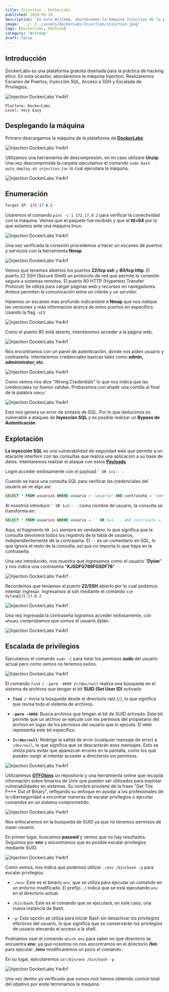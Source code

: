 ```yaml
---
title: Injection - DockerLabs
published: 2024-09-18
description: 'En este WriteUp, abordaremos la máquina Injection de la plataforma DockerLabs. Realizaremos Escaneo de Puertos, Inyección SQL, Acceso a SSH y Escalada de Privilegios.'
image: '../../../assets/DockerLabs/Injection/injection.jpeg'
tags: [DockerLabs, Machine]
category: 'WriteUp'
draft: false 
---
```


## Introducción

DockerLabs es una plataforma gratuita diseñada para la práctica de hacking ético. En esta ocasión, abordaremos la máquina Injection. Realizaremos Escaneo de Puertos, Inyección SQL, Acceso a SSH y Escalada de Privilegios.

![Injection DockerLabs Yw4rf](https://old-blog-yw4rf.vercel.app/_astro/injection-dockerlabs.BoCv4q12_ZUhEMe.webp)
~~~
Platform: DockerLabs
Level: Very Easy
~~~

## Desplegando la máquina

Primero descargamos la máquina de la plataforma de [**DockerLabs**](https://dockerlabs.es)

![Injection DockerLabs Yw4rf](https://old-blog-yw4rf.vercel.app/_astro/injection-download.D5DBaLAG_Z1WCuIB.webp)

Utilizamos una herramienta de descompresión, en mi caso utilizare **Unzip**. Una vez descomprimida la carpeta ejecutamos el comando `sudo bash auto_deploy.sh injection.tar` lo cual ejecutara la máquina.

![Injection DockerLabs Yw4rf](https://old-blog-yw4rf.vercel.app/_astro/injection.CFQSQTYr_Z2VNp8.webp)

## Enumeración 

~~~CSS
Target IP: 172.17.0.2
~~~

Usaremos el comando `pinc -c 1 172.17.0.2` para verificar la conectividad con la máquina.  Vemos que el paquete fue recibido y que el **ttl=64** por lo que estamos ante una máquina linux.

![Injection DockerLabs Yw4rf](https://old-blog-yw4rf.vercel.app/_astro/injection1.CvUNTlvm_132cRx.webp)

Una vez verificada la conexión procedemos a hacer un escaneo de puertos y servicios con la herramienta **Nmap** 

![Injection DockerLabs Yw4rf](https://old-blog-yw4rf.vercel.app/_astro/injection2.DoTfxmeN_1743bf.webp)

Vemos que tenemos abiertos los puertos **22/tcp ssh** y **80/tcp http**. El puerto 22 SSH (Secure Shell) un protocolo de red que permite la conexión segura a sistemas remotos. El puerto 80 HTTP (Hypertext Transfer Protocol) Se utiliza para cargar páginas web y recursos en navegadores. Ambos permiten la comunicación entre un cliente y un 
servidor. 

Haremos un escaneo mas profundo indicandole a **Nmap** que nos indique las versiones y más informacíon acerca de estos puertos en específico. Usando la flag `-sCV`

![Injection DockerLabs Yw4rf](https://old-blog-yw4rf.vercel.app/_astro/injection3.RPxjuKqg_Z1OzbJy.webp)

Como el puerto 80 está abierto, intentaremos acceder a la página web.

![Injection DockerLabs Yw4rf](https://old-blog-yw4rf.vercel.app/_astro/injection4.CLfSN_ET_yghBh.webp)

Nos encontramos con un panel de autenticación, donde nos piden usuario y contraseña. Intentaremos credenciales basicas tales como **admin, administrator, etc**.

![Injection DockerLabs Yw4rf](https://old-blog-yw4rf.vercel.app/_astro/injection5.Bne_ae4R_1xMlDA.webp)

Como vemos nos dice "Wrong Credentials" lo que nos indica que las credenciales no fueron validas. Probaremos con añadir una comilla al final de la palabra `admin'` 

![Injection DockerLabs Yw4rf](https://old-blog-yw4rf.vercel.app/_astro/injection6.DvyAfSZZ_1qngfx.webp)

Esto nos genera un error de sintaxis de SQL. Por lo que deducimos es vulnerable a ataques de **Inyección SQL** y es posible realizar un **Bypass de Autenticación**

## Explotación

**La inyección SQL** es una vulnerabilidad de seguridad web que permite a un atacante interferir con las consultas que realiza una aplicación a su base de datos. Intentaremos realizar el ataque con estos **[Payloads](https://github.com/payloadbox/sql-injection-payload-list)** 

Logré acceder exitosamente con el payload `' OR 1=1-- -` 

Cuando se hace una consulta SQL para verificar las credenciales del usuario se ve algo asi:
~~~SQL
SELECT * FROM usuarios WHERE usuario = 'usuario' AND contraseña = 'contraseña'; 
~~~

Al nosotros introducir `' OR 1=1-- -` como nombre de usuario, la consulta se transforma en:
~~~SQL
SELECT * FROM usuarios WHERE usuario = '' OR 1=1-- - AND contraseña = 'cualquier cosa';
~~~

Aquí, el fragmento `OR 1=1` siempre es verdadero, lo que significa que la consulta devolverá todos los registros de la tabla de usuarios, independientemente de la contraseña. El `--` es un comentario en SQL, lo que ignora el resto de la consulta, así que no importa lo que haya en la contraseña. 

Una vez introducido, nos muestra que ingresamos como el usuario "**Dylan**" y nos indica una contraseña "**KJSDFG789FGSDF78**"

![Injection DockerLabs Yw4rf](https://old-blog-yw4rf.vercel.app/_astro/injection7.D2FBlCIf_10yFVA.webp)

Recordemos que teníamos el puerto **22/SSH** abierto por lo cual podemos intentar ingresar. Ingresamos al ssh mediante el comando `ssh dylan@172.17.0.2`

![Injection DockerLabs Yw4rf](https://old-blog-yw4rf.vercel.app/_astro/injection8.DcKA6K_x_ZdRss7.webp)

Una vez ingresada la contraseña logramos acceder exitosamente, con `whoami` comprobamos que somos el usuario dylan.

![Injection DockerLabs Yw4rf](https://old-blog-yw4rf.vercel.app/_astro/injection9.BYhuz06Z_ZDTehr.webp)

## Escalada de privilegios

Ejecutamos el comando `sudo -l` para listar los permisos **sudo** del usuario actual pero como vemos no tenemos exitos.

![Injection DockerLabs Yw4rf](https://old-blog-yw4rf.vercel.app/_astro/injection10.OXAkDxic_Z1HKycx.webp)

El comando `find / -perm -4000 2>/dev/null` realiza una búsqueda en el sistema de archivos que tengan el bit **SUID (Set User ID)** activado

- **`find /`**: Inicia la búsqueda desde el directorio raíz (`/`), lo que significa que revisa todo el sistema de archivos.

- **`-perm -4000`**: Busca archivos que tengan el bit de SUID activado. Este bit permite que un archivo se ejecute con los permisos del propietario del archivo en lugar de los permisos del usuario que lo ejecuta. El `4000` representa este bit específico.
   
- **`2>/dev/null`**: Redirige la salida de error (cualquier mensaje de error) a `/dev/null`, lo que significa que se descartarán esos mensajes. Esto se utiliza para evitar que aparezcan errores en la pantalla, como los que pueden surgir al intentar acceder a directorios sin permisos.

![Injection DockerLabs Yw4rf](https://old-blog-yw4rf.vercel.app/_astro/injection11.BHc3abyr_158rkK.webp)

Utilizaremos [**GTFObins**](https://gtfobins.github.io/) un repositorio y una herramienta online que recopila información sobre binarios de Unix que pueden ser utilizados para explotar vulnerabilidades en sistemas. Su nombre proviene de la frase "Get The F*** Out of Binary", reflejando su enfoque en ayudar a los profesionales de la ciberseguridad a encontrar maneras de escalar privilegios o ejecutar comandos en un sistema comprometido.

![Injection DockerLabs Yw4rf](https://old-blog-yw4rf.vercel.app/_astro/injection12.Bo_UeSqi_Qt0Pa.webp)

Nos enfocaremos en la busqueda de SUID ya que no tenemos permisos de super usuario. 

En primer lugar, buscamos **passwd** y vemos que no hay resultados. Seguimos por **env** y encontramos que es posible escalar privilegios mediante SUID.

![Injection DockerLabs Yw4rf](https://old-blog-yw4rf.vercel.app/_astro/injection13.DhTnvZCd_Z13gfd8.webp)

Como vemos, nos indica que podemos utilizar `./env /bin/bash -p` para escalar privilegios.

- `./env`: Este es el binario `env`, que se utiliza para ejecutar un comando en un entorno modificado. El prefijo `./` indica que se está ejecutando `env` en el directorio actual.

- `/bin/bash`: Este es el comando que se ejecutará, en este caso, una nueva instancia de Bash.

- `-p`: Esta opción se utiliza para iniciar Bash sin desactivar los privilegios efectivos del usuario, lo que significa que se conservarán los privilegios de usuario elevando el acceso a la shell.

Podriamos usar el comando `which env` para saber en que directorio se encuentra **env**, ya que nosotros no nos encontramos en el directorio **/bin** para ejecutar **./env** modificaremos un poco el comando.

En su lugar, ejecutaremos `usr/bin/env /bin/bash -p`

![Injection DockerLabs Yw4rf](https://old-blog-yw4rf.vercel.app/_astro/injection14.siMzke1E_UdhbT.webp)

Una vez dentro ya verificado que somos root hemos obtenido control total del objetivo por ende terminamos la maquina.
